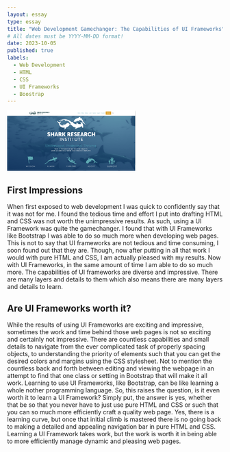 ```yaml
---
layout: essay
type: essay
title: "Web Development Gamechanger: The Capabilities of UI Frameworks"
# All dates must be YYYY-MM-DD format!
date: 2023-10-05
published: true
labels:
  - Web Development
  - HTML
  - CSS
  - UI Frameworks
  - Boostrap
---
```


<img width="300px" class="rounded float-start pe-4" src="../img/recreate.png/">

## First Impressions

When first exposed to web development I was quick to confidently say that it was not for me. I found the tedious time and effort I put into drafting HTML and CSS was not worth the unimpressive results. As such, using a UI Framework was quite the gamechanger. I found that with UI Frameworks like Bootstrap I was able to do so much more when developing web pages. This is not to say that UI frameworks are not tedious and time consuming, I soon found out that they are. Though, now after putting in all that work I would with pure HTML and CSS, I am actually pleased with my results. Now with UI Frameworks, in the same amount of time I am able to do so much more. The capabilities of UI frameworks are diverse and impressive. There are many layers and details to them which also means there are many layers and details to learn. 

## Are UI Frameworks worth it?
While the results of using UI Frameworks are exciting and impressive, sometimes the work and time behind those web pages is not so exciting and certainly not impressive. There are countless capabilities and small details to navigate from the ever complicated task of properly spacing objects, to understanding the priority of elements such that you can get the desired colors and margins using the CSS stylesheet. Not to mention the countless back and forth between editing and viewing the webpage in an attempt to find that one class or setting in Bootstrap that will make it all work. Learning to use UI Frameworks, like Bootstrap, can be like learning a whole nother programming language. So, this raises the question, is it even worth it to learn a UI Framework? Simply put, the answer is yes, whether that be so that you never have to just use pure HTML and CSS or such that you can so much more efficiently craft a quality web page. Yes, there is a learning curve, but once that initial climb is mastered there is no going back to making a detailed and appealing navigation bar in pure HTML and CSS. Learning a UI Framework takes work, but the work is worth it in being able to more efficiently manage dynamic and pleasing web pages. 	

